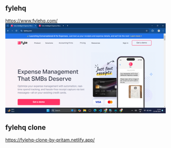 ## fylehq

https://www.fylehq.com/
<a href='https://www.fylehq.com/'>
<img src='./src/assets/images/fylehq-homepage.png' alt='fylehq-homepage.png'>
</a>


## fylehq clone
https://fylehq-clone-by-pritam.netlify.app/
